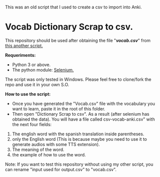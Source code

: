 This was an old script that I used to create a csv to import into Anki.

# Vocab Dictionary Scrap to csv.

This repository should be used after obtaining the file "***vocab.csv***" from [this another script.](https://github.com/Nahlez/Add-new-vocabulary-to-a-csv "this another script.")

**Requeriments:**

- Python 3 or above.
- The python module: [Selenium.](https://selenium-python.readthedocs.io/installation.html "Selenium.")

The script was only tested in Windows. Please feel free to clone/fork the repo and use it in your own S.O.

**How to use the script:**

- Once you have generated the "Vocab.csv" file with the vocabulary you want to learn, paste it in the root of this folder.
- Then open "Dictionary Scrap to csv". As a result (after selenium has obtained the data). You will have a file called csv-vocab-anki.csv" with the next four fields:

1) The english word with the spanish translation inside parentheses.
2) only the English word (This is because maybe you need to use it to generate audios with some TTS extension).
3) The meaning of the word.
4) the example of how to use the word.



Note: If you want to test this repository without using my other script, you can rename "input used for output.csv" to "vocab.csv".

